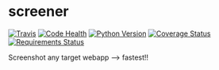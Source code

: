 # screener
[![Travis](https://img.shields.io/travis/netanelravid/screener.svg)](https://travis-ci.org/netanelravid/screener)
[![Code Health](https://landscape.io/github/netanelravid/screener/master/landscape.svg?style=flat)](https://landscape.io/github/netanelravid/screener)
[![Python Version](https://img.shields.io/badge/python-v2.7-brightgreen.svg)](https://github.com/netanelravid/screener/)
[![Coverage Status](https://coveralls.io/repos/github/netanelravid/screener/badge.svg?branch=master)](https://coveralls.io/github/netanelravid/screener)
[![Requirements Status](https://requires.io/github/netanelravid/screener/requirements.svg)](https://requires.io/github/netanelravid/screener/requirements/?branch=master)

Screenshot any target webapp --> fastest!!